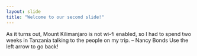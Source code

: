 ```yaml
---
layout: slide
title: "Welcome to our second slide!"
---
```

As it turns out, Mount Kilimanjaro is not wi-fi enabled, so I had to spend two weeks in Tanzania talking to the people on my trip. – Nancy Bonds
Use the left arrow to go back!